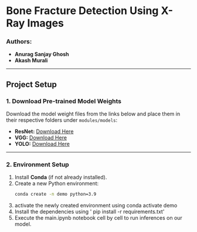 # Bone Fracture Detection Using X-Ray Images

### Authors:
- **Anurag Sanjay Ghosh**  
- **Akash Murali**  

---

## Project Setup

### 1. Download Pre-trained Model Weights
Download the model weight files from the links below and place them in their respective folders under `modules/models`:

- **ResNet:** [Download Here](https://northeastern-my.sharepoint.com/my?id=%2Fpersonal%2Fmurali%5Fak%5Fnortheastern%5Fedu%2FDocuments%2FCS%205330%20Bone%20Fracture%20Detection%2FResnet)  
- **VGG:** [Download Here](https://northeastern-my.sharepoint.com/my?id=%2Fpersonal%2Fmurali%5Fak%5Fnortheastern%5Fedu%2FDocuments%2FCS%205330%20Bone%20Fracture%20Detection%2FVGG)  
- **YOLO:** [Download Here](https://northeastern-my.sharepoint.com/my?id=%2Fpersonal%2Fmurali%5Fak%5Fnortheastern%5Fedu%2FDocuments%2FCS%205330%20Bone%20Fracture%20Detection%2FYolo)  

---

### 2. Environment Setup
1. Install **Conda** (if not already installed).  
2. Create a new Python environment:  
   ```bash
   conda create -n demo python=3.9
3. activate the newly created environment using conda activate demo
4. Install the dependencies using ' pip install -r requirements.txt'
5. Execute the main.ipynb notebook cell by cell to run inferences on our model.